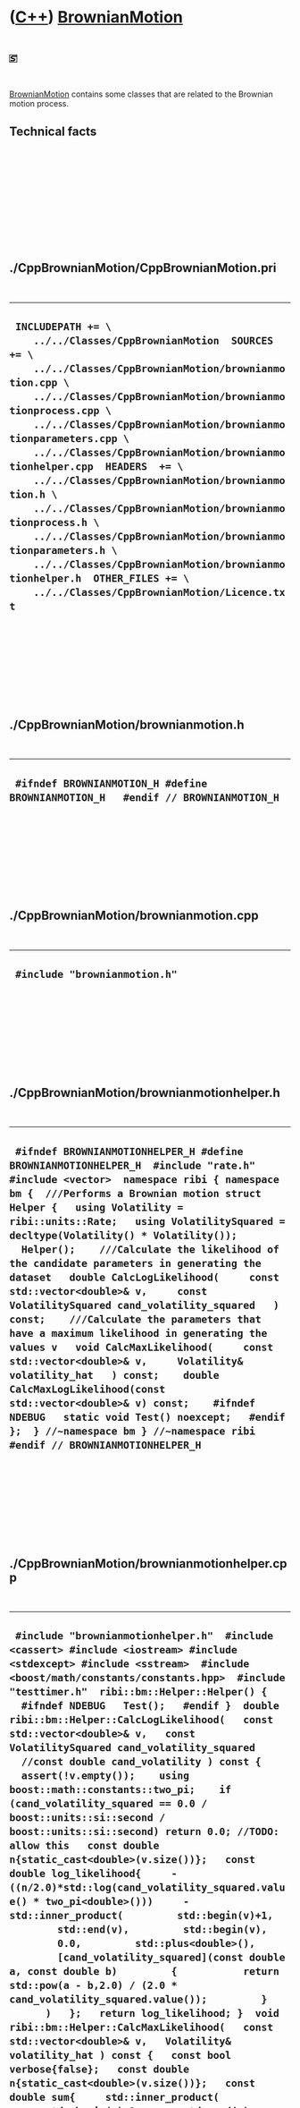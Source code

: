 
 

 

 

 

 

([C++](Cpp.md)) [BrownianMotion](CppBrownianMotion.md)
========================================================

 

![STL](PicStl.png)

 

[BrownianMotion](CppBrownianMotion.md) contains some classes that are
related to the Brownian motion process.

Technical facts
---------------

 

 

 

 

 

 

./CppBrownianMotion/CppBrownianMotion.pri
-----------------------------------------

 

  ------------------------------------------------------------------------------------------------------------------------------------------------------------------------------------------------------------------------------------------------------------------------------------------------------------------------------------------------------------------------------------------------------------------------------------------------------------------------------------------------------------------------------------------------------------------------------------------------------------------------------------------------------------------
  ` INCLUDEPATH += \     ../../Classes/CppBrownianMotion  SOURCES += \     ../../Classes/CppBrownianMotion/brownianmotion.cpp \     ../../Classes/CppBrownianMotion/brownianmotionprocess.cpp \     ../../Classes/CppBrownianMotion/brownianmotionparameters.cpp \     ../../Classes/CppBrownianMotion/brownianmotionhelper.cpp  HEADERS  += \     ../../Classes/CppBrownianMotion/brownianmotion.h \     ../../Classes/CppBrownianMotion/brownianmotionprocess.h \     ../../Classes/CppBrownianMotion/brownianmotionparameters.h \     ../../Classes/CppBrownianMotion/brownianmotionhelper.h  OTHER_FILES += \     ../../Classes/CppBrownianMotion/Licence.txt`
  ------------------------------------------------------------------------------------------------------------------------------------------------------------------------------------------------------------------------------------------------------------------------------------------------------------------------------------------------------------------------------------------------------------------------------------------------------------------------------------------------------------------------------------------------------------------------------------------------------------------------------------------------------------------

 

 

 

 

 

./CppBrownianMotion/brownianmotion.h
------------------------------------

 

  -----------------------------------------------------------------------------------
  ` #ifndef BROWNIANMOTION_H #define BROWNIANMOTION_H   #endif // BROWNIANMOTION_H`
  -----------------------------------------------------------------------------------

 

 

 

 

 

./CppBrownianMotion/brownianmotion.cpp
--------------------------------------

 

  --------------------------------
  ` #include "brownianmotion.h"`
  --------------------------------

 

 

 

 

 

./CppBrownianMotion/brownianmotionhelper.h
------------------------------------------

 

  ------------------------------------------------------------------------------------------------------------------------------------------------------------------------------------------------------------------------------------------------------------------------------------------------------------------------------------------------------------------------------------------------------------------------------------------------------------------------------------------------------------------------------------------------------------------------------------------------------------------------------------------------------------------------------------------------------------------------------------------------------------------------------------------------------------------------------------------------------------------------------------------------------------------------------------------
  ` #ifndef BROWNIANMOTIONHELPER_H #define BROWNIANMOTIONHELPER_H  #include "rate.h" #include <vector>  namespace ribi { namespace bm {  ///Performs a Brownian motion struct Helper {   using Volatility = ribi::units::Rate;   using VolatilitySquared = decltype(Volatility() * Volatility());    Helper();    ///Calculate the likelihood of the candidate parameters in generating the dataset   double CalcLogLikelihood(     const std::vector<double>& v,     const VolatilitySquared cand_volatility_squared   ) const;    ///Calculate the parameters that have a maximum likelihood in generating the values v   void CalcMaxLikelihood(     const std::vector<double>& v,     Volatility& volatility_hat   ) const;    double CalcMaxLogLikelihood(const std::vector<double>& v) const;    #ifndef NDEBUG   static void Test() noexcept;   #endif };  } //~namespace bm } //~namespace ribi  #endif // BROWNIANMOTIONHELPER_H`
  ------------------------------------------------------------------------------------------------------------------------------------------------------------------------------------------------------------------------------------------------------------------------------------------------------------------------------------------------------------------------------------------------------------------------------------------------------------------------------------------------------------------------------------------------------------------------------------------------------------------------------------------------------------------------------------------------------------------------------------------------------------------------------------------------------------------------------------------------------------------------------------------------------------------------------------------

 

 

 

 

 

./CppBrownianMotion/brownianmotionhelper.cpp
--------------------------------------------

 

  ---------------------------------------------------------------------------------------------------------------------------------------------------------------------------------------------------------------------------------------------------------------------------------------------------------------------------------------------------------------------------------------------------------------------------------------------------------------------------------------------------------------------------------------------------------------------------------------------------------------------------------------------------------------------------------------------------------------------------------------------------------------------------------------------------------------------------------------------------------------------------------------------------------------------------------------------------------------------------------------------------------------------------------------------------------------------------------------------------------------------------------------------------------------------------------------------------------------------------------------------------------------------------------------------------------------------------------------------------------------------------------------------------------------------------------------------------------------------------------------------------------------------------------------------------------------------------------------------------------------------------------------------------------------------------------------------------------------------------------------------------------------------------------------------------------------------------------------------------------------------------------------------------------------------------------------------------------------------------------------------------------------------------------------------------------------------------------------------------------------------------------------------------------------------------------------------------------------------------------------------------------------------------------------------------------------------------------------------------------------------------------------------------------------------
  ` #include "brownianmotionhelper.h"  #include <cassert> #include <iostream> #include <stdexcept> #include <sstream>  #include <boost/math/constants/constants.hpp>  #include "testtimer.h"  ribi::bm::Helper::Helper() {   #ifndef NDEBUG   Test();   #endif }  double ribi::bm::Helper::CalcLogLikelihood(   const std::vector<double>& v,   const VolatilitySquared cand_volatility_squared   //const double cand_volatility ) const {   assert(!v.empty());    using boost::math::constants::two_pi;    if (cand_volatility_squared == 0.0 / boost::units::si::second / boost::units::si::second) return 0.0; //TODO: allow this   const double n{static_cast<double>(v.size())};   const double log_likelihood{     -((n/2.0)*std::log(cand_volatility_squared.value() * two_pi<double>()))     - std::inner_product(         std::begin(v)+1,         std::end(v),         std::begin(v),         0.0,         std::plus<double>(),         [cand_volatility_squared](const double a, const double b)         {           return std::pow(a - b,2.0) / (2.0 * cand_volatility_squared.value());         }       )   };   return log_likelihood; }  void ribi::bm::Helper::CalcMaxLikelihood(   const std::vector<double>& v,   Volatility& volatility_hat ) const {   const bool verbose{false};   const double n{static_cast<double>(v.size())};   const double sum{     std::inner_product(       std::begin(v)+1,       std::end(v),       std::begin(v),       0.0,       std::plus<double>(),       [](const double a, const double b)       {         return std::pow(a - b,2.0);       }     )   };    const double volatility_hat_squared{sum / n};    if (verbose)   {     std::cout       << "sum: " << sum << '\n'       << "n: " << n << '\n'       << "volatility_hat_squared: " << volatility_hat_squared << '\n'     ;   }   volatility_hat = std::sqrt(volatility_hat_squared) / boost::units::si::second; }  double ribi::bm::Helper::CalcMaxLogLikelihood(   const std::vector<double>& v ) const {   Volatility volatility_hat = 0.0 / boost::units::si::second;   CalcMaxLikelihood(v,volatility_hat);   return CalcLogLikelihood(v,volatility_hat * volatility_hat); }  #ifndef NDEBUG void ribi::bm::Helper::Test() noexcept {   {     static bool is_tested{false};     if (is_tested) return;     is_tested = true;   }   const TestTimer test_timer(__func__,__FILE__,1.0); } #endif`
  ---------------------------------------------------------------------------------------------------------------------------------------------------------------------------------------------------------------------------------------------------------------------------------------------------------------------------------------------------------------------------------------------------------------------------------------------------------------------------------------------------------------------------------------------------------------------------------------------------------------------------------------------------------------------------------------------------------------------------------------------------------------------------------------------------------------------------------------------------------------------------------------------------------------------------------------------------------------------------------------------------------------------------------------------------------------------------------------------------------------------------------------------------------------------------------------------------------------------------------------------------------------------------------------------------------------------------------------------------------------------------------------------------------------------------------------------------------------------------------------------------------------------------------------------------------------------------------------------------------------------------------------------------------------------------------------------------------------------------------------------------------------------------------------------------------------------------------------------------------------------------------------------------------------------------------------------------------------------------------------------------------------------------------------------------------------------------------------------------------------------------------------------------------------------------------------------------------------------------------------------------------------------------------------------------------------------------------------------------------------------------------------------------------------------

 

 

 

 

 

./CppBrownianMotion/brownianmotionparameters.h
----------------------------------------------

 

  ----------------------------------------------------------------------------------------------------------------------------------------------------------------------------------------------------------------------------------------------------------------------------------------------------------------------------------------------------------------------------------------------------------------------------------------------------------------------------------------------------------------------------------------------------------------------------------------------------------------------------------------------
  ` #ifndef BROWNIANMOTIONPARAMETERS_H #define BROWNIANMOTIONPARAMETERS_H  #include "rate.h"  namespace ribi { namespace bm {  ///Performs a Brownian motion  struct Parameters {   using Volatility = ribi::units::Rate;    ///volatility: the standard deviation of the noise   Parameters(     const Volatility volatility,     const int rng_seed = 42   );    int GetRngSeed() const noexcept { return m_rng_seed; }   auto GetVolatility() const noexcept { return m_volatility; }    private:   const int m_rng_seed;   const Volatility m_volatility; };  } //~namespace bm } //~namespace ribi  #endif // BROWNIANMOTIONPARAMETERS_H`
  ----------------------------------------------------------------------------------------------------------------------------------------------------------------------------------------------------------------------------------------------------------------------------------------------------------------------------------------------------------------------------------------------------------------------------------------------------------------------------------------------------------------------------------------------------------------------------------------------------------------------------------------------

 

 

 

 

 

./CppBrownianMotion/brownianmotionparameters.cpp
------------------------------------------------

 

  ---------------------------------------------------------------------------------------------------------------------------------------------------------------------------------------------------------------------------------------------------------------------------------------------------------------------------------------------------------------------------------------------------------------------------------------------------------------------------------------------------------------------------------------------------------------------
  ` #include "brownianmotionparameters.h"  #include <sstream> #include <stdexcept>   ribi::bm::Parameters::Parameters(   const Volatility volatility,   const int rng_seed ) : m_rng_seed{rng_seed},     m_volatility{volatility} {   //TODO: allow zero, then the process falls back to an autoregression   if (m_volatility <= 0.0 / boost::units::si::second)   {     std::stringstream s;     s << __func__       << ": volatility must be positive and non-zero, "       << "value given is " << m_volatility     ;     throw std::logic_error(s.str());   }  }`
  ---------------------------------------------------------------------------------------------------------------------------------------------------------------------------------------------------------------------------------------------------------------------------------------------------------------------------------------------------------------------------------------------------------------------------------------------------------------------------------------------------------------------------------------------------------------------

 

 

 

 

 

./CppBrownianMotion/brownianmotionprocess.h
-------------------------------------------

 

  ---------------------------------------------------------------------------------------------------------------------------------------------------------------------------------------------------------------------------------------------------------------------------------------------------------------------------------------------------------------------------------------------------------------------------------------------------------------------------------------------------------------------------------------------------------------------------------------------------------------------------------------------------------------------------------------------------------------------------------------------------------------------------------------------------------------------------------------------------------------------------------------------------------------
  ` #ifndef BROWNIANMOTIONPROCESS_H #define BROWNIANMOTIONPROCESS_H  #include "brownianmotionparameters.h" #include <random>  namespace ribi { namespace bm {  ///Performs a Brownian motion struct Process {   ///volatility: the standard deviation of the noise   Process(     const Parameters& parameters   );    ///Calculate the next x. This class will supply the random numbers,   ///thus these member functions are not const   double CalcNext(     const double x   );    ///Calculate the next x+dt, supplying the random numbers yourself   double CalcNext(     const double x,     const double random_normal   ) const;    #ifndef NDEBUG   static void Test() noexcept;   #endif    private:   std::normal_distribution<double> m_normal_distribution;   const Parameters m_parameters;   std::mt19937 m_rng; };  } //~namespace bm } //~namespace ribi  #endif // BROWNIANMOTIONPROCESS_H`
  ---------------------------------------------------------------------------------------------------------------------------------------------------------------------------------------------------------------------------------------------------------------------------------------------------------------------------------------------------------------------------------------------------------------------------------------------------------------------------------------------------------------------------------------------------------------------------------------------------------------------------------------------------------------------------------------------------------------------------------------------------------------------------------------------------------------------------------------------------------------------------------------------------------------

 

 

 

 

 

./CppBrownianMotion/brownianmotionprocess.cpp
---------------------------------------------

 

  --------------------------------------------------------------------------------------------------------------------------------------------------------------------------------------------------------------------------------------------------------------------------------------------------------------------------------------------------------------------------------------------------------------------------------------------------------------------------------------------------------------------------------------------------------------------------------------------------------------------------------------------------------------------------------------------------------------------------------------------------------------------------------------------------------------------------------------------------------------------------------------------------------------------------------------------------------------------------------------------------------------------------------------------------------------------------------------------------------------------------------------------------------------------------------------------------------------------------------------------------------------------------------------------------------------------------------------------------------------------------------------------------------------------------------------------------------------------------------------------------------------------------------------------------------------------------------------------------------------------------------------------------------------------------------------------------------------------------------------------------------------------------------------------------------------------------------------------------------------------------------------------------------------------------------------------------------------------------------------------------------------------------------------------------------------------------------------------------------------------------------------------------------------------------------------------------------------------------------------------------------------------------------------------------------------------------------------------------------------------------------------------------------------------------------------------------------------------------------------------------------------------------------------------------------------------------------------------------------------------------------------------------------------------------------------------------------------------------------------------------------------------------------------------------------------------------------------------------------------------------------------------------------------------------------------------------------------------------------------------------------------------------------------------------------------------------------------------------------------------------------------------------------------------------------------------------------------------------------------------------------------------------------------------------------------------------------------------------------------------------------------------------------------------------------------------------------------------------------------------------------------------------------------------------------------------------------------------------------------------------------------------------------------------------------------------------------------------------------------------------------------------------------------------------------------------------------------------------------------------------------------------------------------------------------------------------------------------------------------------------------------------------------------------------------------------------------------------------------------------------------------------------------------------------------------------------------------------------------------------------------------------------------------------------------------------------------------------------------------------------------------------------------------------------------------------------------------------------------------------------------------------------------------------------------------------------------------------------------------------------------------------------------------------------------------------------------------------------------------------------------------------------------------------------------------------------------------------------------------------------------------------------------------------------------------------------------------------------------------------------------------------------------------------------------------------------------------------------------------------------------------------------------------------------------------------------------------------------------------------------------------------------------------------------------------------------------------------------------------------------------------------------------------------------------------------------------------------------------------------------------------------------------------------------------------------------------------------------------------------------------------------------------------------------------------------------------------------------------------------------------------------------------------------------------------------------------------------------------------------------------------------------------------------------------------------------------
  ` #include "brownianmotionprocess.h"  #include <cassert> #include <cmath> #include <iostream> #include <stdexcept> #include <sstream>  #include "brownianmotionhelper.h" #include <boost/math/constants/constants.hpp>  #include "testtimer.h"  ribi::bm::Process::Process(   const Parameters& parameters )   : m_normal_distribution(0.0,1.0),     m_parameters{parameters},     m_rng(parameters.GetRngSeed()) {   #ifndef NDEBUG   Test();   #endif }  double ribi::bm::Process::CalcNext(const double x) {   const double random_normal{m_normal_distribution(m_rng)};   return CalcNext(x,random_normal); }  double ribi::bm::Process::CalcNext(   const double x,   const double random_normal ) const {   const auto dt = 1.0 * boost::units::si::second;   const auto volatility = m_parameters.GetVolatility();   const auto dx = random_normal * volatility;   return x + (dt * dx); }  #ifndef NDEBUG void ribi::bm::Process::Test() noexcept {   {     static bool is_tested{false};     if (is_tested) return;     is_tested = true;   }   {     Helper();   }   const TestTimer test_timer(__func__,__FILE__,1.0);    const bool verbose{false};    //Create a Brownian motion with volatility   {     const auto volatility = 1.0 / boost::units::si::second;     bm::Process b(volatility);     double x{0.0};     std::vector<double> v = {x};     for (int i=0; i!=100; ++i)     {       x = b.CalcNext(x);       v.push_back(x);     }     //Are the likelihoods best at the true volatility?     const auto good_likelihood        = Helper().CalcLogLikelihood(v,volatility * volatility);     const auto bad_likelihood       = Helper().CalcLogLikelihood(v,volatility * volatility * 0.5);     const auto worse_likelihood       = Helper().CalcLogLikelihood(v,volatility * volatility * 1.5);     assert(good_likelihood > worse_likelihood);     assert(good_likelihood > bad_likelihood);     //Is the max likelihood truly the max likelihood?     auto volatility_hat = 0.0 / boost::units::si::second;     Helper().CalcMaxLikelihood(v,volatility_hat);     const auto max_likelihood       = Helper().CalcLogLikelihood(v,volatility_hat * volatility_hat);     assert(max_likelihood >= good_likelihood);   }     //Run a Brownian motion process   {     const std::vector<double> noises       = {        -1.0268,        -0.4985,         0.3825,        -0.8102,        -0.1206,        -1.9604,         0.2079,         0.9134,         2.1375,         0.5461,         1.4335,         0.4414,        -2.2912,         0.3249,        -1.3019,        -0.8995,         0.0281,        -1.0959,        -0.8118,        -1.3890       };     const std::vector<double> xs_expected      = {           0.0,         -10.268,         -15.253,         -11.428,         -19.53,         -20.736,         -40.34,         -38.261,         -29.127,         -7.752,         -2.291,         12.044,         16.458,         -6.454,         -3.205,         -16.224,         -25.219,         -24.938,         -35.897,         -44.015,         -57.905       };     const auto volatility = 10.0 / boost::units::si::second;     const double init_x{0.0};      const ribi::bm::Parameters parameters(volatility);     ribi::bm::Process sim(parameters);      double x = init_x;     std::vector<double> xs = {x};      for (const double noise: noises)     {       x = sim.CalcNext(x,noise);       xs.push_back(x);     }     assert(xs.size() == xs_expected.size());     const int sz{static_cast<int>(xs.size())};     for (int i=0; i!=sz; ++i)     {       assert(std::abs(xs[i]-xs_expected[i]) < 0.000000001);     }   }     //Worked example   {     const auto volatility = 0.5 / boost::units::si::second;     const double init_x{0.0};     const int seed{83};     std::normal_distribution<double> normal_distribution;     std::mt19937 rng(seed);      const ribi::bm::Parameters parameters(       volatility,       seed     );     ribi::bm::Process sim(parameters);      double x = init_x;     std::vector<double> xs = {x};      std::vector<double> random_normals(10);     std::generate(begin(random_normals),end(random_normals),       [&normal_distribution,&rng]() { return normal_distribution(rng); }     );     if (!"Show randoms")     {       std::copy(begin(random_normals),end(random_normals),         std::ostream_iterator<double>(std::cout,"\n")       );     }       for (int i=0; i!=10; ++i)     {       const double random_normal{random_normals[i]};       if (verbose) { std::cout << i << ": " << x << '\n'; }       x = sim.CalcNext(x,random_normal);       xs.push_back(x);     }     if (verbose) { std::cout << "10: " << x << '\n'; }      //CalcMaxLikelihood: find best parameters     auto cand_volatility = 0.0 / boost::units::si::second;     Helper().CalcMaxLikelihood(xs,cand_volatility);     const auto expected_cand_volatility       = 0.38056299195796983  / boost::units::si::second;     assert(std::abs(cand_volatility.value() - expected_cand_volatility.value()) < 0.0001);      //CalcLogLikelihood: use parameters     const double max_log_likelihood{       Helper().CalcLogLikelihood(xs,cand_volatility * cand_volatility)     };     if (verbose)     {       std::cout << std::setprecision(20)         << "cand_volatility: " << cand_volatility << '\n'         << "max_log_likelihood: " << max_log_likelihood << '\n'       ;     }     const double expected_max_log_likelihood{-4.9811786934375552605};     assert(std::abs(max_log_likelihood - expected_max_log_likelihood) < 0.0001);     assert(!std::isnan(cand_volatility.value()));      //CalcMaxLogLikelihood: find best parameters and use them in one step     const double max_log_likelihood_too{       Helper().CalcMaxLogLikelihood(xs)     };     assert(std::abs(max_log_likelihood_too - expected_max_log_likelihood) < 0.0001);   }  } #endif`
  --------------------------------------------------------------------------------------------------------------------------------------------------------------------------------------------------------------------------------------------------------------------------------------------------------------------------------------------------------------------------------------------------------------------------------------------------------------------------------------------------------------------------------------------------------------------------------------------------------------------------------------------------------------------------------------------------------------------------------------------------------------------------------------------------------------------------------------------------------------------------------------------------------------------------------------------------------------------------------------------------------------------------------------------------------------------------------------------------------------------------------------------------------------------------------------------------------------------------------------------------------------------------------------------------------------------------------------------------------------------------------------------------------------------------------------------------------------------------------------------------------------------------------------------------------------------------------------------------------------------------------------------------------------------------------------------------------------------------------------------------------------------------------------------------------------------------------------------------------------------------------------------------------------------------------------------------------------------------------------------------------------------------------------------------------------------------------------------------------------------------------------------------------------------------------------------------------------------------------------------------------------------------------------------------------------------------------------------------------------------------------------------------------------------------------------------------------------------------------------------------------------------------------------------------------------------------------------------------------------------------------------------------------------------------------------------------------------------------------------------------------------------------------------------------------------------------------------------------------------------------------------------------------------------------------------------------------------------------------------------------------------------------------------------------------------------------------------------------------------------------------------------------------------------------------------------------------------------------------------------------------------------------------------------------------------------------------------------------------------------------------------------------------------------------------------------------------------------------------------------------------------------------------------------------------------------------------------------------------------------------------------------------------------------------------------------------------------------------------------------------------------------------------------------------------------------------------------------------------------------------------------------------------------------------------------------------------------------------------------------------------------------------------------------------------------------------------------------------------------------------------------------------------------------------------------------------------------------------------------------------------------------------------------------------------------------------------------------------------------------------------------------------------------------------------------------------------------------------------------------------------------------------------------------------------------------------------------------------------------------------------------------------------------------------------------------------------------------------------------------------------------------------------------------------------------------------------------------------------------------------------------------------------------------------------------------------------------------------------------------------------------------------------------------------------------------------------------------------------------------------------------------------------------------------------------------------------------------------------------------------------------------------------------------------------------------------------------------------------------------------------------------------------------------------------------------------------------------------------------------------------------------------------------------------------------------------------------------------------------------------------------------------------------------------------------------------------------------------------------------------------------------------------------------------------------------------------------------------------------------------------------------------------------------------------------------------------

 

 

 

 

 

 

